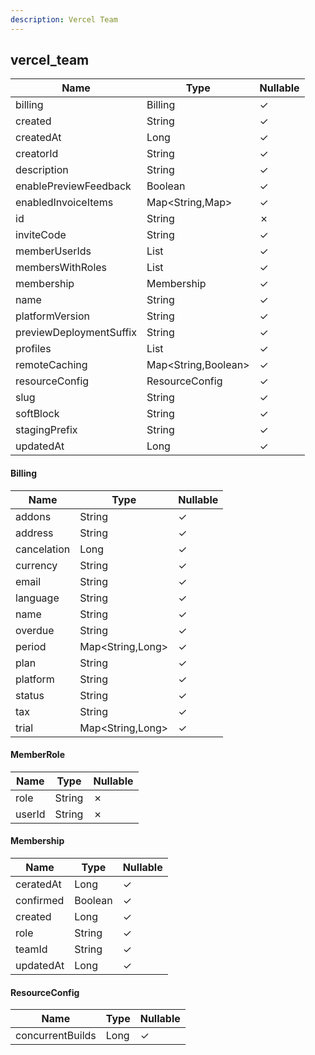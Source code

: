```yaml
---
description: Vercel Team
---
```

vercel_team
-----------

| **Name**                | **Type**            | **Nullable** |
| ----------------------- | ------------------- | ------------ |
| billing                 | Billing             | &check;      |
| created                 | String              | &check;      |
| createdAt               | Long                | &check;      |
| creatorId               | String              | &check;      |
| description             | String              | &check;      |
| enablePreviewFeedback   | Boolean             | &check;      |
| enabledInvoiceItems     | Map<String,Map>     | &check;      |
| id                      | String              | &cross;      |
| inviteCode              | String              | &check;      |
| memberUserIds           | List<String>        | &check;      |
| membersWithRoles        | List<MemberRole>    | &check;      |
| membership              | Membership          | &check;      |
| name                    | String              | &check;      |
| platformVersion         | String              | &check;      |
| previewDeploymentSuffix | String              | &check;      |
| profiles                | List<String>        | &check;      |
| remoteCaching           | Map<String,Boolean> | &check;      |
| resourceConfig          | ResourceConfig      | &check;      |
| slug                    | String              | &check;      |
| softBlock               | String              | &check;      |
| stagingPrefix           | String              | &check;      |
| updatedAt               | Long                | &check;      |

#### Billing
| **Name**    | **Type**         | **Nullable** |
| ----------- | ---------------- | ------------ |
| addons      | String           | &check;      |
| address     | String           | &check;      |
| cancelation | Long             | &check;      |
| currency    | String           | &check;      |
| email       | String           | &check;      |
| language    | String           | &check;      |
| name        | String           | &check;      |
| overdue     | String           | &check;      |
| period      | Map<String,Long> | &check;      |
| plan        | String           | &check;      |
| platform    | String           | &check;      |
| status      | String           | &check;      |
| tax         | String           | &check;      |
| trial       | Map<String,Long> | &check;      |

#### MemberRole
| **Name** | **Type** | **Nullable** |
| -------- | -------- | ------------ |
| role     | String   | &cross;      |
| userId   | String   | &cross;      |

#### Membership
| **Name**  | **Type** | **Nullable** |
| --------- | -------- | ------------ |
| ceratedAt | Long     | &check;      |
| confirmed | Boolean  | &check;      |
| created   | Long     | &check;      |
| role      | String   | &check;      |
| teamId    | String   | &check;      |
| updatedAt | Long     | &check;      |

#### ResourceConfig
| **Name**         | **Type** | **Nullable** |
| ---------------- | -------- | ------------ |
| concurrentBuilds | Long     | &check;      |
